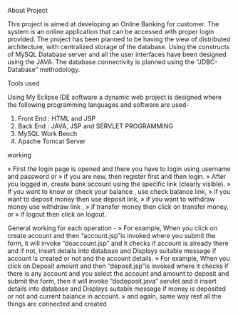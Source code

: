 About Project

This project is aimed at developing an Online Banking for customer.
The system is an online application that can be accessed with proper login
provided.
The project has been planned to be having the view of distributed
architecture, with centralized storage of the database.
Using the constructs of MySQL Database server and all the user interfaces have been designed using the JAVA.
The database connectivity is planned using the “JDBC- Database”
methodology.


Tools used

Using My Eclipse IDE software a dynamic web
project is designed where the following
programming languages and software are used-
1. Front End : HTML and JSP
2. Back End : JAVA, JSP and SERVLET PROGRAMMING
3. MySQL Work Bench
4. Apache Tomcat Server



working

» First the login page is opened and there you have to login using username and
password or
» if you are new, then register first and then login.
» After you logged in, create bank account using the specific link (clearly visible).
» If you want to know or check your balance , use check balance link,
» if you want to deposit money then use deposit link,
» if you want to withdraw money use withdraw link ,
» if transfer money then click on transfer money, or
» if logout then click on logout.


General working for each operation -
» For example, When you click on create account and then
“account.jsp”is invoked where you submit the form, it will invoke
“doaccount.jsp” and it checks if account is already there and if not,
insert details into database and Displays suitable message if
account is created or not and the account details.
» For example, When you click on Deposit amount and then
“deposit.jsp”is invoked where it checks if there is any account and
you select the account and amount to deposit and submit the
form, then it will invoke “dodeposit.java” servlet and it insert
details into database and Displays suitable message if money is
deposited or not and current balance in account.
» and again, same way rest all the things are connected
and created